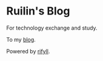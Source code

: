 # Ruilin's Blog

For technology exchange and study.

To my [blog](https://ruilin.github.io/blog/).

Powered by
[rifyll](https://github.com/itsrifat/rifyll).

